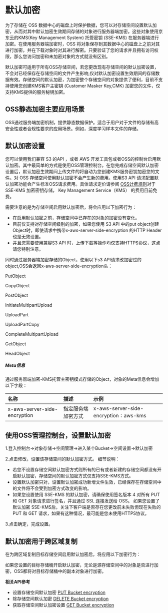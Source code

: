 # 默认加密

为了存储在 OSS 数据中心的磁盘上时保护数据，您可以对存储空间设置默认加密，从而对其中默认加密生效期间存储的对象进行服务器端加密。这些对象使用京东云的KMS(Key Management System) 托管密钥 (SSE-KMS) 在服务器端进行加密。在使用服务器端加密时，OSS 将对象保存到其数据中心的磁盘上之前对其进行加密，并在下载对象时对其进行解密。只要验证了您的请求并且拥有访问权限，那么您访问加密和未加密对象的方式就没有区别。

默认加密可适用于所有OSS存储空间，若您更改现有存储空间的默认加密设置，不会对已经保存在存储空间的文件产生影响,仅对默认加密设置生效期间的存储数据有效。存储空间的默认加密，为加密整个存储空间的对象提供了便利，目前不支持使用您创建KMS客户主密钥 (Customer Masker Key,CMK) 加密您的文件，仅支持KMS提供的服务秘钥加密。


## OSS静态加密主要应用场景 

OSS通过服务端加密机制，提供静态数据保护。适合于用户对于文件的存储有高安全性或者合规性要求的应用场景。例如，深度学习样本文件的存储。

## 默认加密设置

您可以使用我们兼容 S3 的API ，或者 AWS 开发工具包或者OSS的控制台启用默认加密。其中最简单的方式是使用OSS管理控制台。在您完成存储空间默认加密设置后，默认加密生效期间上传文件的将自动为您创建KMS服务密钥加密您的文件。对 OSS 存储空间使用默认加密不会产生新的费用。使用S3 API 请求配置默认加密功能会产生标准OSS请求费用。具体请求定价请参阅 [OSS计费规则](https://docs.jdcloud.com/cn/object-storage-service/billing-rules)对于 SSE-KMS 加密密钥存储， Key Management Service（KMS） 的费用目前免费。

需要注意的是为存储空间启用默认加密后，将会应用以下加密行为：
 * 在启用默认加密之前，存储空间中已存在的对象的加密没有变化。
 * 目前仅支持对存储空间级别的加密，如果您使用 S3 API 中的put object创建Object时，即使请求中携带x-aws-server-side-encryption 的HTTP Header也是无效设置。
 * 并且您需要使用兼容S3 API 时，上传下载等操作均仅支持HTTPS协议，这点请您特别注意。
 
同时通过服务器端加密存储的Object，使用以下s3 API请求改加密过的object,OSS会返回x-aws-server-side-encryption头：

PutObject

CopyObject

PostObject

InitiateMultipartUpload

UploadPart

UploadPartCopy

CompleteMultipartUpload

GetObject

HeadObject

##### Meta信息
通过服务器端加密-KMS托管主密钥模式存储的Object，对象的Meta信息会增加以下字段：

|名称|描述|示例|
|:-|:-|:-|
|x-aws-server-side-encryption|指定服务端加密方式|x-aws-server-side-encryption：aws-kms|

##  使用OSS管理控制台，设置默认加密

1.登入控制台->对象存储->空间管理->进入某个Bucket->空间设置->默认加密

2.点击修改，设置该存储空间的默认加密方式。
细节说明：
*  若您不设置存储空间默认加密方式则所有的已有或者新建的存储空间都没有开启默认加密，存储空间的默认加密方式仅支持SSE-KMS方式。
*  设置默认加密只对，设置默认加密成功新增文件生效，已经保存在存储空间中的文件将不会受到加密方式改变的影响。
*  如果您设置使用 SSE-KMS 的默认加密，请确保使用签名版本 4  对所有 PUT 和 GET 对象请求进行签名，并且通过 SSL 连接发送给 OSS。 如果您设置了默认加密 SSE-KMS后，关注下客户端是否存在您更改前未失败但现在失败的 PUT 和 GET 请求，如果有这种情况，最可能是您未使用HTTPS协议。

3.点击确定，完成设置。

## 默认加密用于跨区域复制
在为跨区域复制目标存储空间启用默认加密后，将应用以下加密行为：

如果您设置的目标存储桶开启默认加密，无论是源存储空间中的对象是否进行加密，OSS都将对目标存储桶中的副本对象进行加密。

**相关API参考**

-  设置存储空间默认加密  [PUT Bucket encryption](./PUT-Bucket-Encryption.md)
-  除存储空间默认加密  [DELETE Bucket encryption](./DELETE-Bucket-Encryption.md)
-  获取存储空间默认加密设置  [GET Bucket encryption](./GET-Bucket-Encryption.md)

